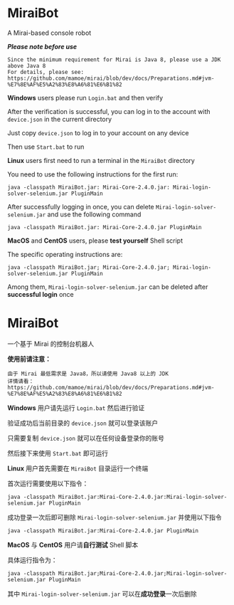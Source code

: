 # MiraiBot
A Mirai-based console robot

***Please note before use***
```
Since the minimum requirement for Mirai is Java 8, please use a JDK above Java 8
For details, please see: 
https://github.com/mamoe/mirai/blob/dev/docs/Preparations.md#jvm-%E7%8E%AF%E5%A2%83%E8%A6%81%E6%B1%82
```
**Windows** users please run `Login.bat` and then verify

  After the verification is successful, you can log in to the account with `device.json` in the current directory
  
  Just copy `device.json` to log in to your account on any device
  
  Then use `Start.bat` to run
  

**Linux** users first need to run a terminal in the `MiraiBot` directory

  You need to use the following instructions for the first run:
```
java -classpath MiraiBot.jar: Mirai-Core-2.4.0.jar: Mirai-login-solver-selenium.jar PluginMain
```
  After successfully logging in once, you can delete `Mirai-login-solver-selenium.jar` and use the following command
```
java -classpath MiraiBot.jar: Mirai-Core-2.4.0.jar PluginMain
```

**MacOS** and **CentOS** users, please **test yourself** Shell script

  The specific operating instructions are:
```
java -classpath MiraiBot.jar; Mirai-Core-2.4.0.jar; Mirai-login-solver-selenium.jar PluginMain
```
  Among them, `Mirai-login-solver-selenium.jar` can be deleted after **successful login** once


# MiraiBot
一个基于 Mirai 的控制台机器人

**使用前请注意：**
```
由于 Mirai 最低需求是 Java8，所以请使用 Java8 以上的 JDK
详情请看：
https://github.com/mamoe/mirai/blob/dev/docs/Preparations.md#jvm-%E7%8E%AF%E5%A2%83%E8%A6%81%E6%B1%82
```
**Windows** 用户请先运行 `Login.bat` 然后进行验证

 验证成功后当前目录的 `device.json` 就可以登录该账户
 
 只需要复制 `device.json` 就可以在任何设备登录你的账号
 
 然后接下来使用 `Start.bat` 即可运行
 

**Linux** 用户首先需要在 `MiraiBot` 目录运行一个终端

 首次运行需要使用以下指令：
```
java -classpath MiraiBot.jar:Mirai-Core-2.4.0.jar:Mirai-login-solver-selenium.jar PluginMain
```
 成功登录一次后即可删除 `Mirai-login-solver-selenium.jar` 并使用以下指令
```
java -classpath MiraiBot.jar:Mirai-Core-2.4.0.jar PluginMain
```

**MacOS** 与 **CentOS** 用户请**自行测试** Shell 脚本

 具体运行指令为：
```
java -classpath MiraiBot.jar;Mirai-Core-2.4.0.jar;Mirai-login-solver-selenium.jar PluginMain
```
 其中 `Mirai-login-solver-selenium.jar` 可以在**成功登录**一次后删除
